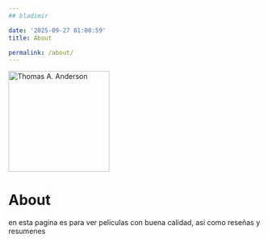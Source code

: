 ```yaml
---
## bladimir 

date: '2025-09-27 01:00:59'
title: About

permalink: /about/
---
```


<img class="img-rounded" src="/assets/img/uploads/profile.png" alt="Thomas A. Anderson" width="200">

# About

en esta pagina es para ver peliculas con buena calidad, asi como reseñas y resumenes
